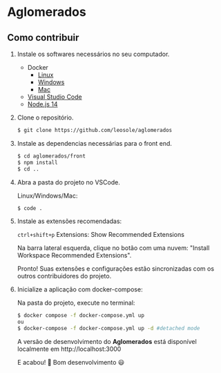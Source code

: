 # Aglomerados

## Como contribuir

1. Instale os softwares necessários no seu computador.

    - Docker
       - [Linux](https://docs.docker.com/engine/install)
       - [Windows](https://docs.docker.com/docker-for-windows/install)
       - [Mac](https://docs.docker.com/docker-for-mac/install)
    - [Visual Studio Code](https://code.visualstudio.com/download)
    - [Node.js 14](https://nodejs.org)

2. Clone o repositório.

    ```bash
    $ git clone https://github.com/leosole/aglomerados
    ```

3. Instale as dependencias necessárias para o front end.

    ```bash
    $ cd aglomerados/front
    $ npm install
    $ cd ..
    ```

4. Abra a pasta do projeto no VSCode.

    Linux/Windows/Mac:
    ```bash
    $ code .
    ```

5. Instale as extensões recomendadas:

    `ctrl+shift+p` Extensions: Show Recommended Extensions

    Na barra lateral esquerda, clique no botão com uma nuvem: "Install Workspace Recommended Extensions".

    Pronto! Suas extensões e configurações estão sincronizadas com os outros contribuidores do projeto.

6. Inicialize a aplicação com docker-compose:

    Na pasta do projeto, execute no terminal:

    ```bash
    $ docker compose -f docker-compose.yml up
    ou
    $ docker-compose -f docker-compose.yml up -d #detached mode
    ```

    A versão de desenvolvimento do **Aglomerados** está disponível localmente em http://localhost:3000


    E acabou! :tada: Bom desenvolvimento :smiley:


